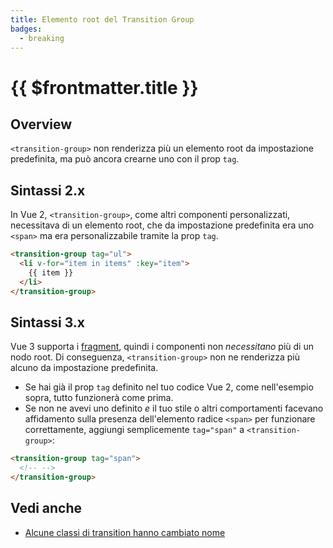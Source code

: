 ```yaml
---
title: Elemento root del Transition Group
badges:
  - breaking
---
```


# {{ $frontmatter.title }} <MigrationBadges :badges="$frontmatter.badges" />

## Overview

`<transition-group>` non renderizza più un elemento root da impostazione predefinita, ma può ancora crearne uno con il prop `tag`.

## Sintassi 2.x

In Vue 2, `<transition-group>`, come altri componenti personalizzati, necessitava di un elemento root, che da impostazione predefinita era uno `<span>` ma era personalizzabile tramite la prop `tag`.

```html
<transition-group tag="ul">
  <li v-for="item in items" :key="item">
    {{ item }}
  </li>
</transition-group>
```

## Sintassi 3.x

Vue 3 supporta i [fragment](/guide/migration/fragments.html), quindi i componenti non _necessitano_ più di un nodo root. Di conseguenza, `<transition-group>` non ne renderizza più alcuno da impostazione predefinita.

- Se hai già il prop `tag` definito nel tuo codice Vue 2, come nell'esempio sopra, tutto funzionerà come prima.
- Se non ne avevi uno definito _e_ il tuo stile o altri comportamenti facevano affidamento sulla presenza dell'elemento radice `<span>` per funzionare correttamente, aggiungi semplicemente `tag="span"` a `<transition-group>`:

```html
<transition-group tag="span">
  <!-- -->
</transition-group>
```

## Vedi anche

- [Alcune classi di transition hanno cambiato nome](/guide/migration/transition.html)
